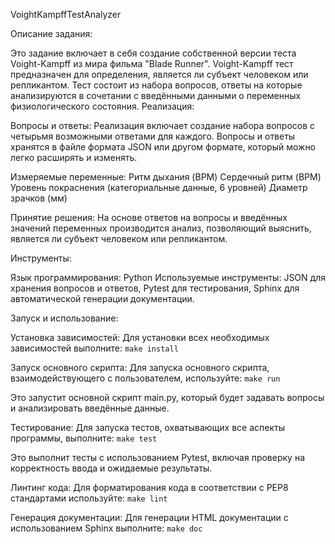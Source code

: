 VoightKampffTestAnalyzer

Описание задания:

Это задание включает в себя создание собственной версии теста Voight-Kampff из мира фильма "Blade Runner". Voight-Kampff тест предназначен для определения, является ли субъект человеком или репликантом. Тест состоит из набора вопросов, ответы на которые анализируются в сочетании с введёнными данными о переменных физиологического состояния.
Реализация:

Вопросы и ответы: Реализация включает создание набора вопросов с четырьмя возможными ответами для каждого. Вопросы и ответы хранятся в файле формата JSON или другом формате, который можно легко расширять и изменять.

Измеряемые переменные:
    Ритм дыхания (BPM)
    Сердечный ритм (BPM)
    Уровень покраснения (категориальные данные, 6 уровней)
    Диаметр зрачков (мм)

Принятие решения: На основе ответов на вопросы и введённых значений переменных производится анализ, позволяющий выяснить, является ли субъект человеком или репликантом.

Инструменты:

Язык программирования: Python
Используемые инструменты: JSON для хранения вопросов и ответов, Pytest для тестирования, Sphinx для автоматической генерации документации.

Запуск и использование:

Установка зависимостей:
    Для установки всех необходимых зависимостей выполните:
        `make install`

Запуск основного скрипта:
    Для запуска основного скрипта, взаимодействующего с пользователем, используйте:
        `make run`

Это запустит основной скрипт main.py, который будет задавать вопросы и анализировать введённые данные.

Тестирование:
    Для запуска тестов, охватывающих все аспекты программы, выполните:
        `make test`

Это выполнит тесты с использованием Pytest, включая проверку на корректность ввода и ожидаемые результаты.

Линтинг кода:
    Для форматирования кода в соответствии с PEP8 стандартами используйте:
        `make lint`

Генерация документации:
    Для генерации HTML документации с использованием Sphinx выполните:
        `make doc`
